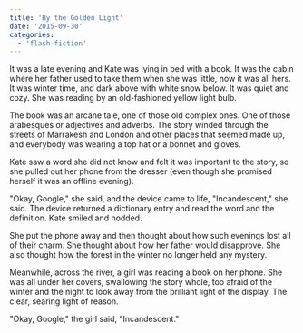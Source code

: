 ```yaml
---
title: 'By the Golden Light'
date: '2015-09-30'
categories:
  - 'flash-fiction'
---
```


It was a late evening and Kate was lying in bed with a book. It was the cabin
where her father used to take them when she was little, now it was all hers. It
was winter time, and dark above with white snow below. It was quiet and cozy.
She was reading by an old-fashioned yellow light bulb.

<!-- truncate -->

The book was an arcane tale, one of those old complex ones. One of those
arabesques or adjectives and adverbs. The story winded through the streets of
Marrakesh and London and other places that seemed made up, and everybody was
wearing a top hat or a bonnet and gloves.

Kate saw a word she did not know and felt it was important to the story, so she
pulled out her phone from the dresser (even though she promised herself it was
an offline evening).

"Okay, Google," she said, and the device came to life, "Incandescent," she said.
The device returned a dictionary entry and read the word and the definition.
Kate smiled and nodded.

She put the phone away and then thought about how such evenings lost all of
their charm. She thought about how her father would disapprove. She also thought
how the forest in the winter no longer held any mystery.

Meanwhile, across the river, a girl was reading a book on her phone. She was all
under her covers, swallowing the story whole, too afraid of the winter and the
night to look away from the brilliant light of the display. The clear, searing
light of reason.

"Okay, Google," the girl said, "Incandescent."
